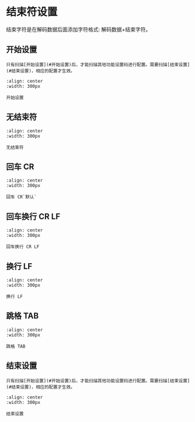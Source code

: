 # 结束符设置
结束字符是在解码数据后面添加字符格式: 解码数据+结束字符。

## 开始设置

```{note}
只有扫描[开始设置](#开始设置)后，才能扫描其他功能设置码进行配置。需要扫描[结束设置](#结束设置)，相应的配置才生效。
```

```{figure} ../../../media/23SETUPE1.png
:align: center
:width: 300px

开始设置
```

## 无结束符

```{figure} ../../../media/40CANCEL_STOPTEXT.png
:align: center
:width: 300px

无结束符
```


## 回车 CR

```{figure} ../../../media/40ADDENTER.png
:align: center
:width: 300px

回车 CR`默认`
```


## 回车换行 CR LF

```{figure} ../../../media/40ADD_ENTER_NEWLINE.png
:align: center
:width: 300px

回车换行 CR LF
```

## 换行 LF

```{figure} ../../../media/40ADD_NEWLINE.png
:align: center
:width: 300px

换行 LF
```


## 跳格 TAB

```{figure} ../../../media/40ADD_TAB1.png
:align: center
:width: 300px

跳格 TAB
```


## 结束设置

```{note}
只有扫描[开始设置](#开始设置)后，才能扫描其他功能设置码进行配置。需要扫描[结束设置](#结束设置)，相应的配置才生效。
```

```{figure} ../../../media/23SETUPE0.png
:align: center
:width: 300px

结束设置
```

